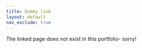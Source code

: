 ```yaml
---
title: Dummy link
layout: default
nav_exclude: true
---
```

The linked page does not exist in this portfolio- sorry!